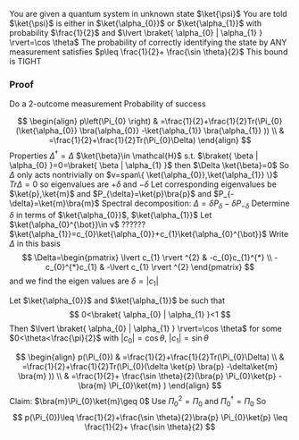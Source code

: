 You are given a quantum system in unknown state $\ket{\psi}$
You are told $\ket{\psi}$ is either in $\ket{\alpha_{0}}$ or $\ket{\alpha_{1}}$ with probability $\frac{1}{2}$
and $\lvert \braket{ \alpha_{0} | \alpha_{1} } \rvert=\cos \theta$
The probability of correctly identifying the state by ANY measurement satisfies $p\leq \frac{1}{2}+ \frac{\sin \theta}{2}$
This bound is TIGHT 

### Proof
Do a 2-outcome measurement
Probability of success

$$
\begin{align}
p\left(\Pi_{0} \right) & =\frac{1}{2}+\frac{1}{2}Tr(\Pi_{0}(\ket{\alpha_{0}} \bra{\alpha_{0}} -\ket{\alpha_{1}} \bra{\alpha_{1}} )) \\
 & =\frac{1}{2}+\frac{1}{2}Tr(\Pi_{0}\Delta)
\end{align}
$$
Properties 
$\Delta ^{\dagger}=\Delta$
$\ket{\beta}\in \mathcal{H}$ s.t. $\braket{ \beta | \alpha_{0} }=0=\braket{ \beta | \alpha_{1} }$
then $\Delta \ket{\beta}=0$
So $\Delta$ only acts nontrivially on $v=span\{ \ket{\alpha_{0}},\ket{\alpha_{1}} \}$
$Tr\Delta=0$ so eigenvalues are $+\delta$ and $-\delta$
Let corresponding eigenvalues be $\ket{p},\ket{m}$ and $P_{\delta}=\ket{p}\bra{p}$ and $P_{-\delta}=\ket{m}\bra{m}$
Spectral decomposition: $\Delta=\delta P_{\delta}-\delta P_{-\delta}$
Determine $\delta$ in terms of $\ket{\alpha_{0}}$, $\ket{\alpha_{1}}$
Let $\ket{\alpha_{0}^{\bot}}\in v$ ??????
$\ket{\alpha_{1}}=c_{0}\ket{\alpha_{0}}+c_{1}\ket{\alpha_{0}^{\bot}}$
Write $\Delta$ in this basis
$$
\Delta=\begin{pmatrix}
\lvert c_{1} \rvert ^{2} & -c_{0}c_{1}^{*} \\
-c_{0}^{*}c_{1} & -\lvert c_{1} \rvert ^{2}
\end{pmatrix}
$$
and we find the eigen values are $\delta=\lvert c_{1} \rvert$

Let $\ket{\alpha_{0}}$ and $\ket{\alpha_{1}}$ be such that
$$
0<\braket{ \alpha_{0} | \alpha_{1} }<1
$$
Then $\lvert \braket{ \alpha_{0} | \alpha_{1} } \rvert=\cos \theta$ for some $0<\theta<\frac{\pi}{2}$
with $\lvert c_{0} \rvert=\cos \theta$, $\lvert c_{1} \rvert=\sin \theta$

$$
\begin{align}
p(\Pi_{0}) & =\frac{1}{2}+\frac{1}{2}Tr(\Pi_{0}\Delta) \\
 & =\frac{1}{2}+\frac{1}{2}Tr(\Pi_{0}(\delta \ket{p} \bra{p} -\delta\ket{m} \bra{m} )) \\
 & =\frac{1}{2}+ \frac{\sin \theta}{2}(\bra{p} \Pi_{0}\ket{p} -\bra{m} \Pi_{0}\ket{m} )
\end{align}
$$
Claim: $\bra{m}\Pi_{0}\ket{m}\geq 0$
Use $\Pi_{0}^{2}=\Pi_{0}$ and $\Pi_{0}^{\dagger}=\Pi_{0}$
So
$$
p(\Pi_{0})\leq \frac{1}{2}+\frac{\sin \theta}{2}\bra{p} \Pi_{0}\ket{p} \leq \frac{1}{2}+ \frac{\sin \theta}{2}
$$

